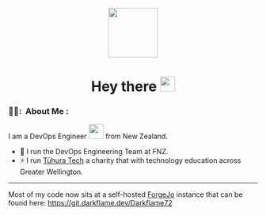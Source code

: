 
<p align="center"><img src="https://media.giphy.com/media/M9gbBd9nbDrOTu1Mqx/giphy.gif" width="100"/></p>
<h1 align="center">Hey there <img src="https://media.giphy.com/media/hvRJCLFzcasrR4ia7z/giphy.gif" width="30px"></h1>

### 👨‍💻: &nbsp;About Me :

I am a DevOps Engineer <img src="https://media.giphy.com/media/WUlplcMpOCEmTGBtBW/giphy.gif" width="30"> from New Zealand.

- 🔭 I run the DevOps Engineering Team at FNZ.
- ⚡ I run [Tūhura Tech](https://tuhuratech.org.nz) a charity that with technology education across Greater Wellington.

---

Most of my code now sits at a self-hosted [ForgeJo](https://forgejo.org) instance that can be found here: https://git.darkflame.dev/Darkflame72
